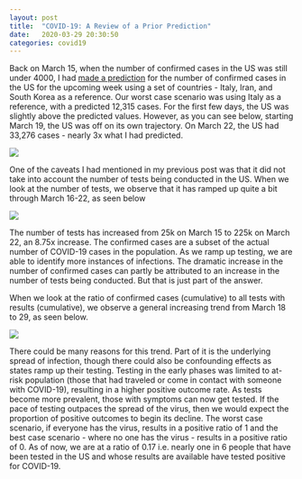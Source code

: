 ```yaml
---
layout: post
title:  "COVID-19: A Review of a Prior Prediction"
date:   2020-03-29 20:30:50 
categories: covid19
---
```


Back on March 15, when the number of confirmed cases in the US was still under 4000, I had [made a prediction][pred-prev] for the number of confirmed cases in the US for the upcoming week using a set of countries - Italy, Iran, and South Korea as a reference. Our worst case scenario was using Italy as a reference, with a predicted 12,315 cases. For the first few days, the US was slightly above the predicted values. However, as you can see below, starting March 19, the US was off on its own trajectory. On March 22, the US had 33,276 cases - nearly 3x what I had predicted. 

<img src="{{site.baseurl}}/assets/images/us_prediction_march16_22_update.png">

One of the caveats I had mentioned in my previous post was that it did not take into account the number of tests being conducted in the US. When we look at the number of tests, we observe that it has ramped up quite a bit through March 16-22, as seen below

<img src="{{site.baseurl}}/assets/images/us_test_cases_march16_22.png">

The number of tests has increased from 25k on March 15 to 225k on March 22, an 8.75x increase. The confirmed cases are a subset of the actual number of COVID-19 cases in the population. As we ramp up testing, we are able to identify more instances of infections. The dramatic increase in the number of confirmed cases can partly be attributed to an increase in the number of tests being conducted. But that is just part of the answer. 

When we look at the ratio of confirmed cases (cumulative) to all tests with results (cumulative), we observe a general increasing trend from March 18 to 29, as seen below. 

<img src="{{site.baseurl}}/assets/images/us_test_positive_ratio_mar_4_29.png">

There could be many reasons for this trend. Part of it is the underlying spread of infection, though there could also be confounding effects as states ramp up their testing. Testing in the early phases was limited to at-risk population (those that had traveled or come in contact with someone with COVID-19), resulting in a higher positive outcome rate. As tests become more prevalent, those with symptoms can now get tested. If the pace of testing outpaces the spread of the virus, then we would expect the proportion of positive outcomes to begin its decline. The worst case scenario, if everyone has the virus, results in a positive ratio of 1 and the best case scenario - where no one has the virus - results in a positive ratio of 0. As of now, we are at a ratio of 0.17 i.e. nearly one in 6 people that have been tested in the US and whose results are available have tested positive for COVID-19. 

[pred-prev]: https://niranjansh.github.io/covid19/2020/03/16/covid19-analysis1.html